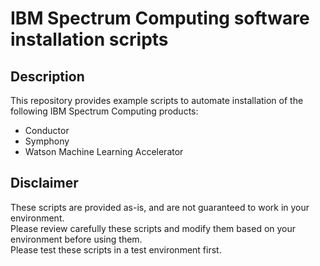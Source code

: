 # IBM Spectrum Computing software installation scripts

## Description
This repository provides example scripts to automate installation of the following IBM Spectrum Computing products:
* Conductor
* Symphony
* Watson Machine Learning Accelerator

## Disclaimer
These scripts are provided as-is, and are not guaranteed to work in your environment.  
Please review carefully these scripts and modify them based on your environment before using them.  
Please test these scripts in a test environment first.  
